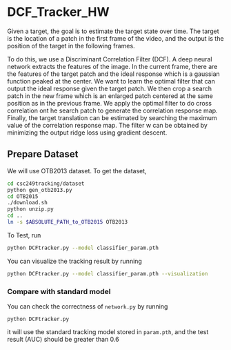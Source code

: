 # DCF_Tracker_HW
Given a target, the goal is to estimate the target state over time.  The target is the location of a patch in the first frame of the video, and the output is the position of the target in the following frames.

To do this, we use a Discriminant Correlation Filter (DCF).  A deep neural network extracts the features of the image. In the current frame, there are the features of the target patch and the ideal response which is a gaussian function peaked at the center.  We want to learn the optimal filter that can output the ideal response given the target patch.  We then crop a search patch in the new frame which is an enlarged patch centered at the same position as in the previous frame.  We apply the optimal filter to do cross correlation ont he search patch to generate the correlation response map.  Finally, the target translation can be estimated by searching the maximum value of the correlation response map.  The filter w can be obtained by minimizing the output ridge loss using gradient descent.

## Prepare Dataset

We will use OTB2013 dataset. To get the dataset,

```bash
cd csc249tracking/dataset
python gen_otb2013.py
cd OTB2015
./download.sh 
python unzip.py
cd ..
ln -s $ABSOLUTE_PATH_to_OTB2015 OTB2013
```



To Test, run
```bash
python DCFtracker.py --model classifier_param.pth
```

You can visualize the tracking result by running 

```bash
python DCFtracker.py --model classifier_param.pth --visualization
```

### Compare with standard model

You can check the correctness of `network.py` by running

```shell
python DCFtracker.py
```

it will use the standard tracking model stored in `param.pth`, and the test result (AUC) should be greater than 0.6

